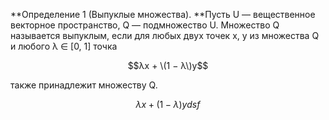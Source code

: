 **Определение 1 \(Выпуклые множества\). **Пусть U — вещественное векторное пространство, Q — подмножество U. Множество Q называется выпуклым, если для любых двух точек x, y из множества Q и любого λ ∈ \[0, 1\] точка

$$λx + \(1 − λ\)y$$

также принадлежит множеству Q.

$$λx + (1 − λ)y dsf$$

